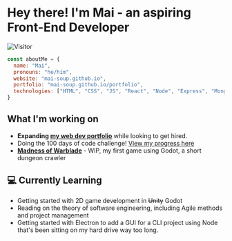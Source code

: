 # Hey there! I'm Mai - an aspiring Front-End Developer

![Visitor](https://visitor-badge.laobi.icu/badge?page_id=mai-soup.mai-soup)

```javascript
const aboutMe = {
  name: "Mai",
  pronouns: "he/him",
  website: "mai-soup.github.io",
  portfolio: "mai-soup.github.io/portfolio",
  technologies: ["HTML", "CSS", "JS", "React", "Node", "Express", "MongoDB", "Bootstrap", "Tailwind", ...others]
}
```

## What I'm working on

* **Expanding [my web dev portfolio](https://mai-soup.github.io/portfolio)** while looking to get hired.
* Doing the 100 days of code challenge! [View my progress here](https://github.com/mai-soup/100-days-of-code/blob/master/log.md)
* **[Madness of Warblade](https://github.com/mai-soup/madness-of-warblade)** - WIP, my first game using Godot, a short dungeon crawler

## 💻 Currently Learning

* Getting started with 2D game development in ~~Unity~~ Godot
* Reading on the theory of software engineering, including Agile methods and project management
* Getting started with Electron to add a GUI for a CLI project using Node that's been sitting on my hard drive way too long.
